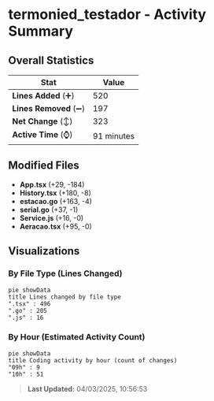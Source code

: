 # termonied_testador - Activity Summary 

## Overall Statistics

| Stat                   | Value                                                             |
| ---------------------- | ----------------------------------------------------------------- |
| **Lines Added** (➕)   | 520                                          |
| **Lines Removed** (➖) | 197                                        |
| **Net Change** (↕)    | 323                |
| **Active Time** (⌚)   | 91 minutes |


## Modified Files
- **App.tsx** (+29, -184)
- **History.tsx** (+180, -8)
- **estacao.go** (+163, -4)
- **serial.go** (+37, -1)
- **Service.js** (+16, -0)
- **Aeracao.tsx** (+95, -0)

## Visualizations

### By File Type (Lines Changed)

```mermaid
pie showData
title Lines changed by file type
".tsx" : 496
".go" : 205
".js" : 16
```

### By Hour (Estimated Activity Count)

```mermaid
pie showData
title Coding activity by hour (count of changes)
"09h" : 9
"10h" : 51
```


> **Last Updated:** 04/03/2025, 10:56:53